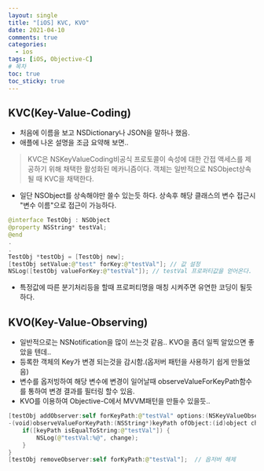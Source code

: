 ```yaml
---
layout: single
title: "[iOS] KVC, KVO"
date: 2021-04-10
comments: true
categories:
  - ios
tags: [iOS, Objective-C]
# 목차
toc: true
toc_sticky: true
---
```

## KVC(Key-Value-Coding)  
* 처음에 이름을 보고 NSDictionary나 JSON을 말하나 했음.
* 애플에 나온 설명을 조금 요약해 보면..
> KVC은 NSKeyValueCoding비공식 프로토콜이 속성에 대한 간접 액세스를 제공하기 위해 채택한 활성화된 메카니즘이다.
> 객체는 일반적으로 NSObject상속 될 때 KVC을 채택한다.  
* 일단 NSObject를 상속해야만 쓸수 있는듯 하다. 상속후 해당 클래스의 변수 접근시 "변수 이름"으로 접근이 가능하다.
```swift
@interface TestObj : NSObject
@property NSString* testVal;
@end
.
.
TestObj *testObj = [TestObj new]; 
[testObj setValue:@"test" forKey:@"testVal"]; // 값 설정
NSLog([testObj valueForKey:@"testVal"]); // testVal 프로퍼티값을 얻어온다. 
```  
* 특정값에 따른 분기처리등을 할때 프로퍼티명을 매칭 시켜주면 유연한 코딩이 될듯하다.

## KVO(Key-Value-Observing)  
* 일반적으로는 NSNotification을 많이 쓰는것 같음.. KVO을 좀더 일찍 알았으면 좋았을 텐데..
* 등록한 객체의 Key가 변경 되는것을 감시함.(옵저버 패턴을 사용하기 쉽게 만들었음)
* 변수를 옵저빙하여 해당 변수에 변경이 일어날때 observeValueForKeyPath함수를 통하여 변경 결과를 필터링 할수 있음.
* KVO를 이용하여 Objective-C에서 MVVM패턴을 만들수 있을듯..
```swift
[testObj addObserver:self forKeyPath:@"testVal" options:(NSKeyValueObservingOptionNew | NSKeyValueObservingOptionOld) context:nil];  // 옵저버 등록(이전값과 새로운값을 전부 얻어옴)
-(void)observeValueForKeyPath:(NSString*)keyPath ofObject:(id)object change:(NSDictionary<NSKeyValueChangeKey,id>*)change context:(void*)context {
    if([keyPath isEqualToString:@"testVal"]) {
        NSLog(@"testVal:%@", change);
    }
}
[testObj removeObserver:self forKyPath:@"testVal"];  // 옵저버 해제
```
